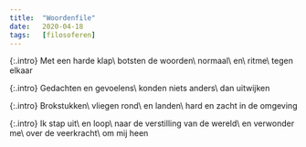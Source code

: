```yaml
---
title:  "Woordenfile"
date:   2020-04-18
tags:   [filosoferen]
---
```


{:.intro}
Met een harde klap\\
botsten de woorden\\
normaal\\
en\\
ritme\\
tegen elkaar

{:.intro}
Gedachten en gevoelens\\
konden niets anders\\
dan uitwijken

{:.intro}
Brokstukken\\
vliegen rond\\
en landen\\
hard en zacht in de omgeving

{:.intro}
Ik stap uit\\
en loop\\
naar de verstilling van de wereld\\
en verwonder me\\
over de veerkracht\\
om mij heen
